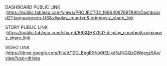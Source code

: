 DASHBOARD PUBLIC LINK :https://public.tableau.com/views/PROJECT03_16964087697890/Dashboard2?:language=en-US&:display_count=n&:origin=viz_share_link

STORY PUBLIC LINK :https://public.tableau.com/shared/663QHK7RJ?:display_count=n&:origin=viz_share_link

VIDEO LINK   :https://drive.google.com/file/d/10G_BegRXVo0tELikdNJNGQxDWqegz5Ax/view?usp=drives
